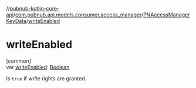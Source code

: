 //[pubnub-kotlin-core-api](../../../index.md)/[com.pubnub.api.models.consumer.access_manager](../index.md)/[PNAccessManagerKeyData](index.md)/[writeEnabled](write-enabled.md)

# writeEnabled

[common]\
var [writeEnabled](write-enabled.md): [Boolean](https://kotlinlang.org/api/latest/jvm/stdlib/kotlin/-boolean/index.html)

Is `true` if *write* rights are granted.
